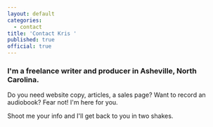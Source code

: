```yaml
---
layout: default
categories:
  - contact
title: 'Contact Kris '
published: true
official: true
---
```



### I'm a freelance writer and producer in Asheville, North Carolina.

Do you need website copy, articles, a sales page? Want to record an audiobook? Fear not! I'm here for you. 


Shoot me your info and I'll get back to you in two shakes. 



